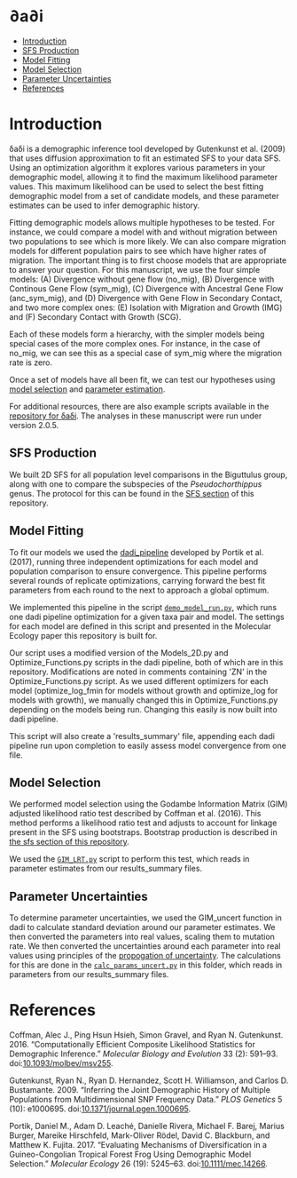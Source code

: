 ∂a∂i
================

-   [Introduction](#introduction)
-   [SFS Production](#sfs-production)
-   [Model Fitting](#model-fitting)
-   [Model Selection](#model-selection)
-   [Parameter Uncertainties](#parameter-uncertainties)
-   [References](#references)

Introduction
============

δaδi is a demographic inference tool developed by Gutenkunst et al. (2009) that uses diffusion approximation to fit an estimated SFS to your data SFS. Using an optimization algorithm it explores various parameters in your demographic model, allowing it to find the maximum likelihood parameter values. This maximum likelihood can be used to select the best fitting demographic model from a set of candidate models, and these parameter estimates can be used to infer demographic history.

Fitting demographic models allows multiple hypotheses to be tested. For instance, we could compare a model with and without migration between two populations to see which is more likely. We can also compare migration models for different population pairs to see which have higher rates of migration. The important thing is to first choose models that are appropriate to answer your question. For this manuscript, we use the four simple models: (A) Divergence without gene flow (no\_mig), (B) Divergence with Continous Gene Flow (sym\_mig), (C) Divergence with Ancestral Gene Flow (anc\_sym\_mig), and (D) Divergence with Gene Flow in Secondary Contact, and two more complex ones: (E) Isolation with Migration and Growth (IMG) and (F) Secondary Contact with Growth (SCG).

Each of these models form a hierarchy, with the simpler models being special cases of the more complex ones. For instance, in the case of no\_mig, we can see this as a special case of sym\_mig where the migration rate is zero.

Once a set of models have all been fit, we can test our hypotheses using [model selection](#model-selection) and [parameter estimation](#parameter-uncertainties).

For additional resources, there are also example scripts available in the [repository for δaδi](https://bitbucket.org/gutenkunstlab/dadi/src/master/examples). The analyses in these manuscript were run under version 2.0.5.

SFS Production
--------------

We built 2D SFS for all population level comparisons in the Biguttulus group, along with one to compare the subspecies of the *Pseudochorthippus* genus. The protocol for this can be found in the [SFS section](../sfs) of this repository.

Model Fitting
-------------

To fit our models we used the [dadi_pipeline](https://github.com/dportik/dadi_pipeline) developed by Portik et al. (2017), running three independent optimizations for each model and population comparison to ensure convergence. This pipeline performs several rounds of replicate optimizations, carrying forward the best fit parameters from each round to the next to approach a global optimum.

We implemented this pipeline in the script [`demo_model_run.py`](demo_model_run.py), which runs one dadi pipeline optimization for a given taxa pair and model. The settings for each model are defined in this script and presented in the Molecular Ecology paper this repository is built for.

Our script uses a modified version of the Models_2D.py and Optimize_Functions.py scripts in the dadi pipeline, both of which are in this repository. Modifications are noted in comments containing 'ZN' in the Optimize_Functions.py script. As we used different optimizers for each model (optimize_log_fmin for models without growth and optimize_log for models with growth), we manually changed this in Optimize_Functions.py depending on the models being run. Changing this easily is now built into dadi pipeline.

This script will also create a 'results_summary' file, appending each dadi pipeline run upon completion to easily assess model convergence from one file.

Model Selection
---------------

We performed model selection using the Godambe Information Matrix (GIM) adjusted likelihood ratio test described by Coffman et al. (2016). This method performs a likelihood ratio test and adjusts to account for linkage present in the SFS using bootstraps. Bootstrap production is described in [the sfs section of this repository](../sfs#bootstrapping).

We used the [`GIM_LRT.py`](GIM_LRT.py) script to perform this test, which reads in parameter estimates from our results_summary files.

Parameter Uncertainties
-----------------------

To determine parameter uncertainties, we used the GIM_uncert function in dadi to calculate standard deviation around our parameter estimates. We then converted the parameters into real values, scaling them to mutation rate. We then converted the uncertainties around each parameter into real values using principles of the [propogation of uncertainty](https://en.wikipedia.org/wiki/Propagation_of_uncertainty). The calculations for this are done in the [`calc_params_uncert.py`](calc_params_uncert.py) in this folder, which reads in parameters from our results_summary files.

References
==========

Coffman, Alec J., Ping Hsun Hsieh, Simon Gravel, and Ryan N. Gutenkunst. 2016. “Computationally Efficient Composite Likelihood Statistics for Demographic Inference.” *Molecular Biology and Evolution* 33 (2): 591–93. doi:[10.1093/molbev/msv255](https://doi.org/10.1093/molbev/msv255).

Gutenkunst, Ryan N., Ryan D. Hernandez, Scott H. Williamson, and Carlos D. Bustamante. 2009. “Inferring the Joint Demographic History of Multiple Populations from Multidimensional SNP Frequency Data.” *PLOS Genetics* 5 (10): e1000695. doi:[10.1371/journal.pgen.1000695](https://doi.org/10.1371/journal.pgen.1000695).

Portik, Daniel M., Adam D. Leaché, Danielle Rivera, Michael F. Barej, Marius Burger, Mareike Hirschfeld, Mark-Oliver Rödel, David C. Blackburn, and Matthew K. Fujita. 2017. “Evaluating Mechanisms of Diversification in a Guineo-Congolian Tropical Forest Frog Using Demographic Model Selection.” *Molecular Ecology* 26 (19): 5245–63. doi:[10.1111/mec.14266](https://doi.org/10.1111/mec.14266).
